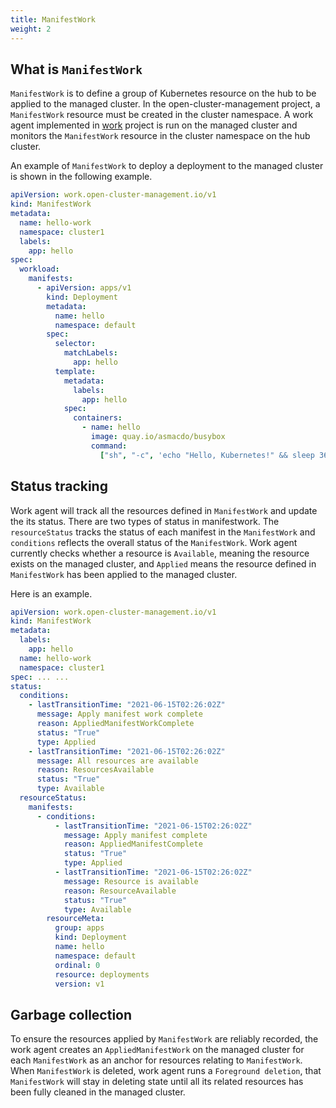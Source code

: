 ```yaml
---
title: ManifestWork
weight: 2
---
```


## What is `ManifestWork`

`ManifestWork` is to define a group of Kubernetes resource on the hub to be applied to the managed cluster. In the open-cluster-management project, a `ManifestWork` resource must be created in the cluster namespace. A work agent implemented in [work](https://github.com/open-cluster-management-io/work) project is run on the managed cluster and monitors the `ManifestWork` resource in the cluster namespace on the hub cluster.

An example of `ManifestWork` to deploy a deployment to the managed cluster is shown in the following example.

```yaml
apiVersion: work.open-cluster-management.io/v1
kind: ManifestWork
metadata:
  name: hello-work
  namespace: cluster1
  labels:
    app: hello
spec:
  workload:
    manifests:
      - apiVersion: apps/v1
        kind: Deployment
        metadata:
          name: hello
          namespace: default
        spec:
          selector:
            matchLabels:
              app: hello
          template:
            metadata:
              labels:
                app: hello
            spec:
              containers:
                - name: hello
                  image: quay.io/asmacdo/busybox
                  command:
                    ["sh", "-c", 'echo "Hello, Kubernetes!" && sleep 3600']
```

## Status tracking

Work agent will track all the resources defined in `ManifestWork` and update the its status. There are two types of status in manifestwork. The `resourceStatus` tracks the status of each manifest in the `ManifestWork` and `conditions` reflects the overall status of the `ManifestWork`. Work agent currently checks whether a resource is `Available`, meaning the resource exists on the managed cluster, and `Applied` means the resource defined in `ManifestWork` has been applied to the managed cluster.

Here is an example.

```yaml
apiVersion: work.open-cluster-management.io/v1
kind: ManifestWork
metadata:
  labels:
    app: hello
  name: hello-work
  namespace: cluster1
spec: ... ...
status:
  conditions:
    - lastTransitionTime: "2021-06-15T02:26:02Z"
      message: Apply manifest work complete
      reason: AppliedManifestWorkComplete
      status: "True"
      type: Applied
    - lastTransitionTime: "2021-06-15T02:26:02Z"
      message: All resources are available
      reason: ResourcesAvailable
      status: "True"
      type: Available
  resourceStatus:
    manifests:
      - conditions:
          - lastTransitionTime: "2021-06-15T02:26:02Z"
            message: Apply manifest complete
            reason: AppliedManifestComplete
            status: "True"
            type: Applied
          - lastTransitionTime: "2021-06-15T02:26:02Z"
            message: Resource is available
            reason: ResourceAvailable
            status: "True"
            type: Available
        resourceMeta:
          group: apps
          kind: Deployment
          name: hello
          namespace: default
          ordinal: 0
          resource: deployments
          version: v1
```

## Garbage collection

To ensure the resources applied by `ManifestWork` are reliably recorded, the work agent creates an `AppliedManifestWork` on the managed cluster for each `ManifestWork` as an anchor for resources relating to `ManifestWork`. When `ManifestWork` is deleted, work agent runs a `Foreground deletion`, that `ManifestWork` will stay in deleting state until all its related resources has been fully cleaned in the managed cluster.
